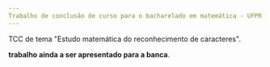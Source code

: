 ```yaml
---
Trabalho de conclusão de curso para o bacharelado em matemática - UFPR
---
```


TCC de tema "Estudo matemática do reconhecimento de caracteres".

**trabalho ainda a ser apresentado para a banca**.
